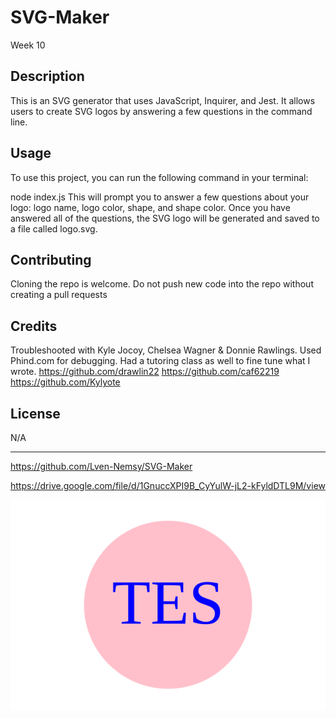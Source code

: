 # SVG-Maker
Week 10


## Description
This is an SVG generator that uses JavaScript, Inquirer, and Jest. It allows users to create SVG logos by answering a few questions in the command line.

## Usage
To use this project, you can run the following command in your terminal:

node index.js
This will prompt you to answer a few questions about your logo: logo name, logo color, shape, and shape color. Once you have answered all of the questions, the SVG logo will be generated and saved to a file called logo.svg.


## Contributing
Cloning the repo is welcome. Do not push new code into the repo without creating a pull requests


## Credits

Troubleshooted with Kyle Jocoy, Chelsea Wagner & Donnie Rawlings. Used Phind.com for debugging. Had a tutoring class as well to fine tune what I wrote.
https://github.com/drawlin22
https://github.com/caf62219
https://github.com/Kylyote

## License
N/A

---

https://github.com/Lven-Nemsy/SVG-Maker

https://drive.google.com/file/d/1GnuccXPI9B_CyYulW-jL2-kFyldDTL9M/view

![Alt text](dist/logo.svg)